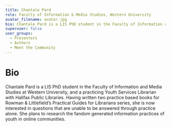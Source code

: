 ```yaml
---
title: Chantale Pard
role: Faculty of Information & Media Studies, Western University
avatar_filename: avatar.jpg
bio: Chantale Pard is a LIS PhD student in the Faculty of Information and Media Studies at Western University, and a practicing Youth Services Librarian with Halifax Public Libraries. Having written two practice based books for Rowman & Littlefield’s Practical Guides for Librarians series, she is now interested in questions that are unable to be answered through practice alone. She plans to research the fandom generated information practices of youth in online communities.
superuser: false
user_groups:
  - Presenters
  - Authors
  - Meet the Community
---
```

# Bio

Chantale Pard is a LIS PhD student in the Faculty of Information and Media Studies at Western University, and a practicing Youth Services Librarian with Halifax Public Libraries. Having written two practice based books for Rowman & Littlefield’s Practical Guides for Librarians series, she is now interested in questions that are unable to be answered through practice alone. She plans to research the fandom generated information practices of youth in online communities.
